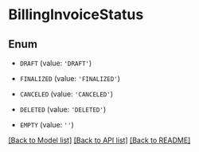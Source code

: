 # BillingInvoiceStatus


## Enum

* `DRAFT` (value: `'DRAFT'`)

* `FINALIZED` (value: `'FINALIZED'`)

* `CANCELED` (value: `'CANCELED'`)

* `DELETED` (value: `'DELETED'`)

* `EMPTY` (value: `''`)

[[Back to Model list]](../README.md#documentation-for-models) [[Back to API list]](../README.md#documentation-for-api-endpoints) [[Back to README]](../README.md)


